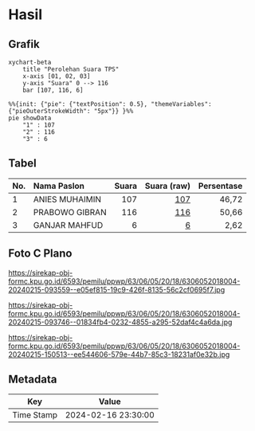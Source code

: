 # Hasil

## Grafik

```mermaid
xychart-beta
    title "Perolehan Suara TPS"
    x-axis [01, 02, 03]
    y-axis "Suara" 0 --> 116
    bar [107, 116, 6]
```

```mermaid
%%{init: {"pie": {"textPosition": 0.5}, "themeVariables": {"pieOuterStrokeWidth": "5px"}} }%%
pie showData
    "1" : 107
    "2" : 116
    "3" : 6
```

## Tabel

| No. | Nama Paslon    | Suara | Suara (raw) | Persentase |
|:--- |:-------------- | -----:| -----------:| ----------:|
| 1   | ANIES MUHAIMIN | 107   | [107][p-1]  | 46,72      |
| 2   | PRABOWO GIBRAN | 116   | [116][p-2]  | 50,66      |
| 3   | GANJAR MAHFUD  | 6     | [6][p-3]    | 2,62       |


[p-1]: https://github.com/gigit-pemilu/pemilu-2024-63-kalimantan-selatan/blob/main/pilpres/hitung-suara/sub/63-kalimantan-selatan/sub/06-hulu-sungai-selatan/sub/05-kandangan/sub/2018-baluti/sub/004-tps/sub/paslon-1.txt
[p-2]: https://github.com/gigit-pemilu/pemilu-2024-63-kalimantan-selatan/blob/main/pilpres/hitung-suara/sub/63-kalimantan-selatan/sub/06-hulu-sungai-selatan/sub/05-kandangan/sub/2018-baluti/sub/004-tps/sub/paslon-2.txt
[p-3]: https://github.com/gigit-pemilu/pemilu-2024-63-kalimantan-selatan/blob/main/pilpres/hitung-suara/sub/63-kalimantan-selatan/sub/06-hulu-sungai-selatan/sub/05-kandangan/sub/2018-baluti/sub/004-tps/sub/paslon-3.txt

## Foto C Plano

https://sirekap-obj-formc.kpu.go.id/6593/pemilu/ppwp/63/06/05/20/18/6306052018004-20240215-093559--e05ef815-19c9-426f-8135-56c2cf0695f7.jpg

https://sirekap-obj-formc.kpu.go.id/6593/pemilu/ppwp/63/06/05/20/18/6306052018004-20240215-093746--01834fb4-0232-4855-a295-52daf4c4a6da.jpg

https://sirekap-obj-formc.kpu.go.id/6593/pemilu/ppwp/63/06/05/20/18/6306052018004-20240215-150513--ee544606-579e-44b7-85c3-18231af0e32b.jpg


## Metadata

| Key        | Value               |
| ---------- | ------------------- |
| Time Stamp | 2024-02-16 23:30:00 |



